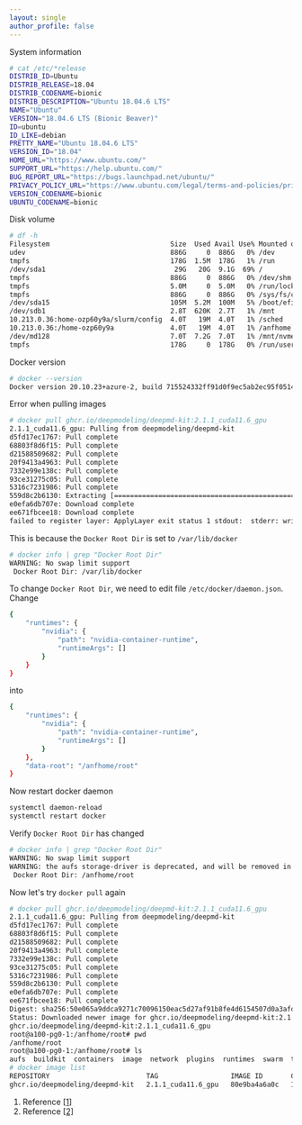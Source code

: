 ```yaml
---
layout: single
author_profile: false
---
```


System information
```bash
# cat /etc/*release
DISTRIB_ID=Ubuntu
DISTRIB_RELEASE=18.04
DISTRIB_CODENAME=bionic
DISTRIB_DESCRIPTION="Ubuntu 18.04.6 LTS"
NAME="Ubuntu"
VERSION="18.04.6 LTS (Bionic Beaver)"
ID=ubuntu
ID_LIKE=debian
PRETTY_NAME="Ubuntu 18.04.6 LTS"
VERSION_ID="18.04"
HOME_URL="https://www.ubuntu.com/"
SUPPORT_URL="https://help.ubuntu.com/"
BUG_REPORT_URL="https://bugs.launchpad.net/ubuntu/"
PRIVACY_POLICY_URL="https://www.ubuntu.com/legal/terms-and-policies/privacy-policy"
VERSION_CODENAME=bionic
UBUNTU_CODENAME=bionic
```

Disk volume
```bash
# df -h
Filesystem                              Size  Used Avail Use% Mounted on
udev                                    886G     0  886G   0% /dev
tmpfs                                   178G  1.5M  178G   1% /run
/dev/sda1                                29G   20G  9.1G  69% /
tmpfs                                   886G     0  886G   0% /dev/shm
tmpfs                                   5.0M     0  5.0M   0% /run/lock
tmpfs                                   886G     0  886G   0% /sys/fs/cgroup
/dev/sda15                              105M  5.2M  100M   5% /boot/efi
/dev/sdb1                               2.8T  620K  2.7T   1% /mnt
10.213.0.36:home-ozp60y9a/slurm/config  4.0T   19M  4.0T   1% /sched
10.213.0.36:/home-ozp60y9a              4.0T   19M  4.0T   1% /anfhome
/dev/md128                              7.0T  7.2G  7.0T   1% /mnt/nvme
tmpfs                                   178G     0  178G   0% /run/user/0
```

Docker version
```bash
# docker --version
Docker version 20.10.23+azure-2, build 715524332ff91d0f9ec5ab2ec95f051456ed1dba
```

Error when pulling images
```bash
# docker pull ghcr.io/deepmodeling/deepmd-kit:2.1.1_cuda11.6_gpu
2.1.1_cuda11.6_gpu: Pulling from deepmodeling/deepmd-kit
d5fd17ec1767: Pull complete
68803f8d6f15: Pull complete
d21588509682: Pull complete
20f9413a4963: Pull complete
7332e99e138c: Pull complete
93ce31275c05: Pull complete
5316c7231986: Pull complete
559d8c2b6130: Extracting [==================================================>]  3.296GB/3.296GB
e0efa6db707e: Download complete
ee671fbcee18: Download complete
failed to register layer: ApplyLayer exit status 1 stdout:  stderr: write /opt/deepmd-kit/lib/python3.10/site-packages/tensorflow/python/_pywrap_tensorflow_internal.so: no space left on device
```

This is because the `Docker Root Dir` is set to `/var/lib/docker`
```bash
# docker info | grep "Docker Root Dir"
WARNING: No swap limit support
 Docker Root Dir: /var/lib/docker
```

To change `Docker Root Dir`, we need to edit file `/etc/docker/daemon.json`.
Change 
```bash
{
    "runtimes": {
        "nvidia": {
            "path": "nvidia-container-runtime",
            "runtimeArgs": []
        }
    }
}
```
into
```bash
{
    "runtimes": {
        "nvidia": {
            "path": "nvidia-container-runtime",
            "runtimeArgs": []
        }
    },
    "data-root": "/anfhome/root"
}
```

Now restart docker daemon
```bash
systemctl daemon-reload
systemctl restart docker
```

Verify `Docker Root Dir` has changed
```bash
# docker info | grep "Docker Root Dir"
WARNING: No swap limit support
WARNING: the aufs storage-driver is deprecated, and will be removed in a future release.
 Docker Root Dir: /anfhome/root
```

Now let's try `docker pull` again
```bash
# docker pull ghcr.io/deepmodeling/deepmd-kit:2.1.1_cuda11.6_gpu
2.1.1_cuda11.6_gpu: Pulling from deepmodeling/deepmd-kit
d5fd17ec1767: Pull complete
68803f8d6f15: Pull complete
d21588509682: Pull complete
20f9413a4963: Pull complete
7332e99e138c: Pull complete
93ce31275c05: Pull complete
5316c7231986: Pull complete
559d8c2b6130: Pull complete
e0efa6db707e: Pull complete
ee671fbcee18: Pull complete
Digest: sha256:50e065a9ddca9271c70096150eac5d27af91b8fe4d6154507d0a3afd637547c2
Status: Downloaded newer image for ghcr.io/deepmodeling/deepmd-kit:2.1.1_cuda11.6_gpu
ghcr.io/deepmodeling/deepmd-kit:2.1.1_cuda11.6_gpu
root@a100-pg0-1:/anfhome/root# pwd
/anfhome/root
root@a100-pg0-1:/anfhome/root# ls
aufs  buildkit  containers  image  network  plugins  runtimes  swarm  tmp  trust  volumes
# docker image list
REPOSITORY                        TAG                  IMAGE ID       CREATED         SIZE
ghcr.io/deepmodeling/deepmd-kit   2.1.1_cuda11.6_gpu   80e9ba4a6a0c   11 months ago   7.2GB
```

1. Reference [[1]](https://stackoverflow.com/questions/24309526/how-to-change-the-docker-image-installation-directory)
1. Reference [[2]](https://blog.adriel.co.nz/2018/01/25/change-docker-data-directory-in-debian-jessie/)








